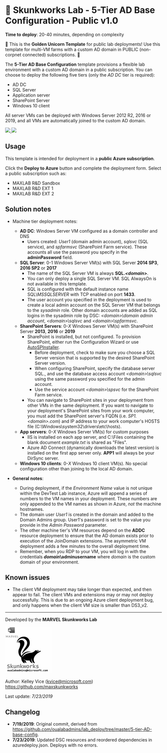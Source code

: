 ﻿# &#x1f984; Skunkworks Lab - 5-Tier AD Base Configuration - Public v1.0

**Time to deploy**: 20-40 minutes, depending on complexity

&#x1f984; This is the **Golden Unicorn Template** for public lab deployments! Use this template for multi-VM farms with a custom AD domain in PUBLIC (non-corpnet connected) subscriptions. &#x1f984;

The **5-Tier AD Base Configuration** template provisions a flexible lab environment with a custom AD domain in a public subscription. You can choose to deploy the following five tiers (only the _AD DC_ tier is required):

+ AD DC
+ SQL Server
+ Application server
+ SharePoint Server
+ Windows 10 client

All server VMs can be deployed with Windows Server 2012 R2, 2016 or 2019, and all VMs are automatically joined to the custom AD domain.

<a href="https://portal.azure.com/#create/Microsoft.Template/uri/https%3A%2F%2Fraw.githubusercontent.com%2Foualabadmins%2Flab_deploy%2Fmaster%2F5-tier-AD-base-config%2Fazuredeploy.json" target="_blank">
<img src="http://azuredeploy.net/deploybutton.png"/>
</a>
<a href="http://armviz.io/#/?load=https%3A%2F%2Fraw.githubusercontent.com%2Foualabadmins%2Flab_deploy%2Fmaster%2F5-tier-AD-base-config%2Fazuredeploy.json" target="_blank">
<img src="http://armviz.io/visualizebutton.png"/>
</a>

## Usage

This template is intended for deployment in a **public Azure subscription**.

Click the **Deploy to Azure** button and complete the deployment form. Select a public subscription such as:

+ MAXLAB R&D Sandbox
+ MAXLAB R&D EXT 1
+ MAXLAB R&D EXT 2

## Solution notes

+ Machine tier deployment notes:
  + **AD DC**: Windows Server VM configured as a domain controller and DNS
    + Users created: _User1_ (domain admin account), _sqlsvc_ (SQL service), and _spfarmsvc_ (SharePoint Farm service). These accounts all use the password you specify in the **adminPassword** field.
  + **SQL Server**: 0-1 Windows Server VM(s) with SQL Server **2014 SP3**, **2016 SP2** or **2017**
    + The name of the SQL Server VM is always **SQL._\<domain>_**.
    + You can only deploy a single SQL Server VM. SQL AlwaysOn is not available in this template.
    + SQL is configured with the default instance name SQL\\_MSSQLSERVER_ with TCP enabled on port **1433**.
    + The user account you specified in the deployment is used to create a local admin account on the SQL Server VM that belongs to the _sysadmin_ role. Other domain accounts are added as SQL logins in the sysadmin role by DSC: _\<domain>\domain admin account_, _\<domain>\sqlsvc_ and _\<domain>\spfarmsvc_.
  + **SharePoint Servers**: 0-_X_ Windows Server VM(s) with SharePoint Server **2013**, **2016** or **2019**
    + SharePoint is installed, but not configured. To provision SharePoint, either run the Configuration Wizard or use [AutoSPInstaller](https://autospinstaller.com).
      + Before deployment, check to make sure you choose a SQL Server version that is supported by the desired SharePoint Server version.
      + When configuring SharePoint, specify the database server SQL.<yourdomain>, and use the database access account _\<domain>\sqlsvc_ using the same password you specified for the admin account.
      + Use the service account _\<domain>\spsvc_ for the SharePoint Farm service.
    + You can navigate to SharePoint sites in your deployment from other VMs in the same deployment. If you want to navigate to your deployment's SharePoint sites from your work computer, you must add the SharePoint server's FQDN (i.e. _SP1.\<domain>.com_) and IP address to your work computer's HOSTS file (C:\Windows\system32\drivers\etc\hosts).
  + **App servers**: 0-_X_ Windows Server VM(s) for custom purposes
    + IIS is installed on each app server, and C:\Files containing the blank document _example.txt_ is shared as "Files".
    + Azure AD Connect (dynamically downloads the latest version) is installed on the first app server only. **APP1** will always be your DirSync server.
  + **Windows 10 clients**: 0-_X_ Windows 10 client VM(s). No special configuration other than joining to the local AD domain.

+ **General notes**:
  + During deployment, if the _Environment Name_ value is not unique within the DevTest Lab instance, Azure will append a series of numbers to the VM names in your deployment. These numbers are only appended to the VM names as shown in Azure, _not_ the machine hostnames.
  + The domain user *User1* is created in the domain and added to the Domain Admins group. User1's password is set to the value you provide in the _Admin Password_ parameter.
  + The other machine tier's VM resources depend on the **ADDC** resource deployment to ensure that the AD domain exists prior to execution of the JoinDomain extensions. The asymmetric VM deployment adds a few minutes to the overall deployment time.
  + Remember, when you RDP to your VM, you will log in with the credentials **_domain_\adminusername** where _domain_ is the custom domain of your environment.

## Known issues

+ The client VM deployment may take longer than expected, and then appear to fail. The client VMs and extensions may or may not deploy successfully. This is due to an ongoing Azure client deployment bug, and only happens when the client VM size is smaller than DS3_v2.

___
Developed by the **MARVEL Skunkworks Lab**

![alt text](images/maxskunkworkslogo-small.jpg "MAX Skunkworks")

Author: Kelley Vice (kvice@microsoft.com)  
https://github.com/maxskunkworks

Last update: _7/23/2019_

## Changelog

+ **7/19/2019**: Original commit, derived from https://github.com/oualabadmins/lab_deploy/tree/master/5-tier-AD-base-config.
+ **7/23/2019**: Updated DSC resources and reordered dependencies in azuredeploy.json. Deploys with no errors.
